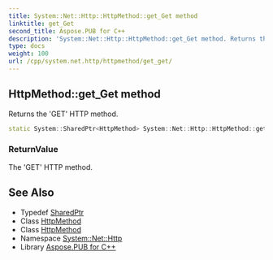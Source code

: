 ```yaml
---
title: System::Net::Http::HttpMethod::get_Get method
linktitle: get_Get
second_title: Aspose.PUB for C++
description: 'System::Net::Http::HttpMethod::get_Get method. Returns the ''GET'' HTTP method in C++.'
type: docs
weight: 100
url: /cpp/system.net.http/httpmethod/get_get/
---
```

## HttpMethod::get_Get method


Returns the 'GET' HTTP method.

```cpp
static System::SharedPtr<HttpMethod> System::Net::Http::HttpMethod::get_Get()
```


### ReturnValue

The 'GET' HTTP method.

## See Also

* Typedef [SharedPtr](../../../system/sharedptr/)
* Class [HttpMethod](../)
* Class [HttpMethod](../)
* Namespace [System::Net::Http](../../)
* Library [Aspose.PUB for C++](../../../)
